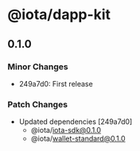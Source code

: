 # @iota/dapp-kit

## 0.1.0

### Minor Changes

- 249a7d0: First release

### Patch Changes

- Updated dependencies [249a7d0]
  - @iota/iota-sdk@0.1.0
  - @iota/wallet-standard@0.1.0
